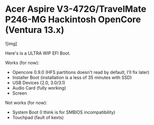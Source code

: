 # Acer Aspire V3-472G/TravelMate P246-MG Hackintosh OpenCore (Ventura 13.x)

![img]

Here's is a ULTRA WIP EFI Boot.

Works (for now):
- Opencore 0.9.0 (HFS partitions doesn't read by default, I'll fix later)
- Installer Boot (installation is a less of 35 minutes with SSD)
- USB Devices (2.0, 3.0/3.1)
- Audio Card (fully working)
- Screen

Not works (for now):
- System Boot (I think is for SMBIOS incompatibility)
- Touchpad (fault of kexts)


 
